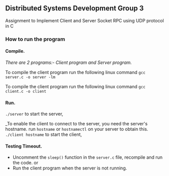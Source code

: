 ## Distributed Systems Development Group 3
Assignment to Implement Client and Server Socket RPC using UDP protocol in C

### How to run the program
#### Compile.
_There are 2 programs:- Client program and Server program._

To compile the client program run the following linux command
`gcc server.c -o server -lm`

To compile the client program run the following linux command
`gcc client.c -o client`

#### Run.
`./server` to start the server,

_To enable the client to connect to the server, you need the server's hostname. run `hostname` or `hostnamectl` on your server to obtain this.
`./client hostname` to start the client,

#### Testing Timeout.
- Uncomment the `sleep()` function in the `server.c` file, recompile and run the code. or
- Run the client program when the server is not running.